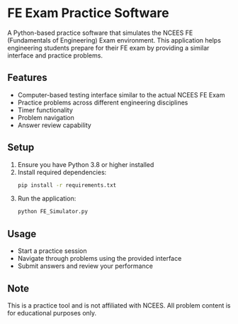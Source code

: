 # FE Exam Practice Software

A Python-based practice software that simulates the NCEES FE (Fundamentals of Engineering) Exam environment. This application helps engineering students prepare for their FE exam by providing a similar interface and practice problems.

## Features

- Computer-based testing interface similar to the actual NCEES FE Exam
- Practice problems across different engineering disciplines
- Timer functionality
- Problem navigation
- Answer review capability

## Setup

1. Ensure you have Python 3.8 or higher installed
2. Install required dependencies:
   ```bash
   pip install -r requirements.txt
   ```
3. Run the application:
   ```bash
   python FE_Simulator.py
   ```

## Usage

- Start a practice session
- Navigate through problems using the provided interface
- Submit answers and review your performance

## Note

This is a practice tool and is not affiliated with NCEES. All problem content is for educational purposes only. 